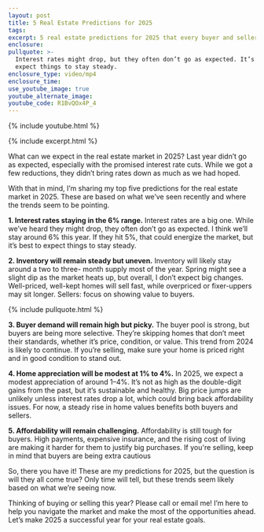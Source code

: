 ```yaml
---
layout: post
title: 5 Real Estate Predictions for 2025
tags:
excerpt: 5 real estate predictions for 2025 that every buyer and seller must know.
enclosure:
pullquote: >-
  Interest rates might drop, but they often don’t go as expected. It’s best to
  expect things to stay steady.
enclosure_type: video/mp4
enclosure_time:
use_youtube_image: true
youtube_alternate_image:
youtube_code: R1BvQOx4P_4
---
```

{% include youtube.html %}

{% include excerpt.html %}

What can we expect in the real estate market in 2025? Last year didn’t go as expected, especially with the promised interest rate cuts. While we got a few reductions, they didn’t bring rates down as much as we had hoped.

With that in mind, I’m sharing my top five predictions for the real estate market in 2025. These are based on what we’ve seen recently and where the trends seem to be pointing.

**1\. Interest rates staying in the 6% range.** Interest rates are a big one. While we’ve heard they might drop, they often don’t go as expected. I think we’ll stay around 6% this year. If they hit 5%, that could energize the market, but it’s best to expect things to stay steady.

**2\. Inventory will remain steady but uneven.** Inventory will likely stay around a two to three- month supply most of the year. Spring might see a slight dip as the market heats up, but overall, I don’t expect big changes. Well-priced, well-kept homes will sell fast, while overpriced or fixer-uppers may sit longer. Sellers: focus on showing value to buyers.

{% include pullquote.html %}

**3\. Buyer demand will remain high but picky.** The buyer pool is strong, but buyers are being more selective. They’re skipping homes that don’t meet their standards, whether it’s price, condition, or value. This trend from 2024 is likely to continue. If you’re selling, make sure your home is priced right and in good condition to stand out.

**4\. Home appreciation will be modest at 1% to 4%.** In 2025, we expect a modest appreciation of around 1–4%. It’s not as high as the double-digit gains from the past, but it’s sustainable and healthy. Big price jumps are unlikely unless interest rates drop a lot, which could bring back affordability issues. For now, a steady rise in home values benefits both buyers and sellers.

**5\. Affordability will remain challenging.** Affordability is still tough for buyers. High payments, expensive insurance, and the rising cost of living are making it harder for them to justify big purchases. If you're selling, keep in mind that buyers are being extra cautious

So, there you have it! These are my predictions for 2025, but the question is will they all come true? Only time will tell, but these trends seem likely based on what we’re seeing now.

Thinking of buying or selling this year? Please call or email me! I’m here to help you navigate the market and make the most of the opportunities ahead. Let’s make 2025 a successful year for your real estate goals.